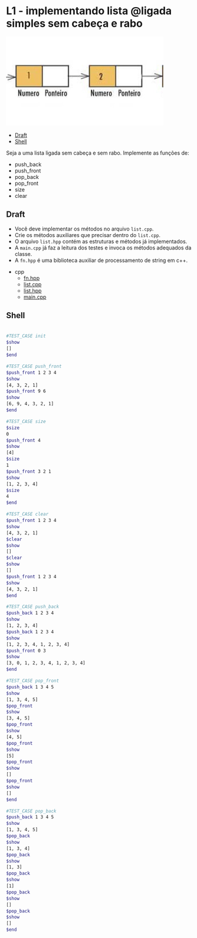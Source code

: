 # L1 - implementando lista @ligada simples sem cabeça e rabo

![_](cover.jpg)

<!-- toc -->
- [Draft](#draft)
- [Shell](#shell)
<!-- toc -->

Seja a uma lista ligada sem cabeça e sem rabo. Implemente as funções de:

- push_back
- push_front
- pop_back
- pop_front
- size
- clear

## Draft

- Você deve implementar os métodos no arquivo `list.cpp`.
- Crie os métodos auxiliares que precisar dentro do `list.cpp`.
- O arquivo `list.hpp` contém as estruturas e métodos já implementados.
- A `main.cpp` já faz a leitura dos testes e invoca os métodos adequados da classe.
- A `fn.hpp` é uma biblioteca auxiliar de processamento de string em c++.

<!-- draft -->
- cpp
  - [fn.hpp](.cache/lang/cpp/fn.hpp)
  - [list.cpp](.cache/lang/cpp/list.cpp)
  - [list.hpp](.cache/lang/cpp/list.hpp)
  - [main.cpp](.cache/lang/cpp/main.cpp)

<!-- draft -->

## Shell

```bash

#TEST_CASE init
$show
[]
$end

```

```bash
#TEST_CASE push_front
$push_front 1 2 3 4
$show
[4, 3, 2, 1]
$push_front 9 6
$show
[6, 9, 4, 3, 2, 1]
$end
```

```bash
#TEST_CASE size
$size
0
$push_front 4
$show
[4]
$size
1
$push_front 3 2 1
$show
[1, 2, 3, 4]
$size
4
$end
```

```bash
#TEST_CASE clear
$push_front 1 2 3 4
$show
[4, 3, 2, 1]
$clear
$show
[]
$clear
$show
[]
$push_front 1 2 3 4
$show
[4, 3, 2, 1]
$end
```

```bash
#TEST_CASE push_back
$push_back 1 2 3 4
$show
[1, 2, 3, 4]
$push_back 1 2 3 4
$show
[1, 2, 3, 4, 1, 2, 3, 4]
$push_front 0 3
$show
[3, 0, 1, 2, 3, 4, 1, 2, 3, 4]
$end

```

```bash
#TEST_CASE pop_front
$push_back 1 3 4 5
$show
[1, 3, 4, 5]
$pop_front
$show
[3, 4, 5]
$pop_front
$show
[4, 5]
$pop_front
$show
[5]
$pop_front
$show
[]
$pop_front
$show
[]
$end
```

```bash
#TEST_CASE pop_back
$push_back 1 3 4 5
$show
[1, 3, 4, 5]
$pop_back
$show
[1, 3, 4]
$pop_back
$show
[1, 3]
$pop_back
$show
[1]
$pop_back
$show
[]
$pop_back
$show
[]
$end
```

